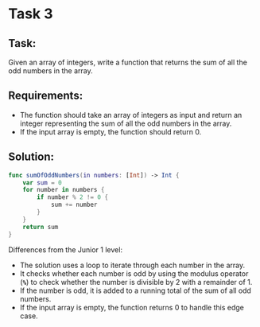 # Task 3

## **Task:**

Given an array of integers, write a function that returns the sum of all the odd
numbers in the array.

## **Requirements:**

-   The function should take an array of integers as input and return an integer
    representing the sum of all the odd numbers in the array.
-   If the input array is empty, the function should return 0.

## **Solution:**

```swift
func sumOfOddNumbers(in numbers: [Int]) -> Int {
    var sum = 0
    for number in numbers {
        if number % 2 != 0 {
            sum += number
        }
    }
    return sum
}
```

Differences from the Junior 1 level:

-   The solution uses a loop to iterate through each number in the array.
-   It checks whether each number is odd by using the modulus operator (**`%`**)
    to check whether the number is divisible by 2 with a remainder of 1.
-   If the number is odd, it is added to a running total of the sum of all odd
    numbers.
-   If the input array is empty, the function returns 0 to handle this edge
    case.
